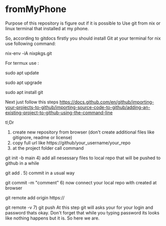 # fromMyPhone
Purpose of this repository is figure out if it is possible to
Use git from nix or linux terminal that installed at my phone.

So, according to gitdocs firstly you should install 
Git at your terminal for nix use following command: 
  
  nix-env -iA nixpkgs.git

For termux use :
  
  sudo apt update
 
  sudo apt upgrade
  
  sudo apt install git

Next just follow this steps 
https://docs.github.com/en/github/importing-your-projects-to-github/importing-source-code-to-github/adding-an-existing-project-to-github-using-the-command-line

tl;Dr
1) create new repository from browser (don't create additional files like gitignore, readme or license)
2) copy full url like https://github/your_username/your_repo
3) at the project folder call command
  
  git init -b main
4) add all nesessary files to local repo that will be pushed to github in a while
  
  git add .
  5) commit in a usual way 
  
  git commit -m "comment"
  6) now connect your local repo with created at browser
  
  git remote add origin https://
  
  git remote -v
  7) git push
At this step git will asks your for your login and password thats okay.
Don't forget that while you typing password its looks like nothing happens but it is.
 So here we are. 
